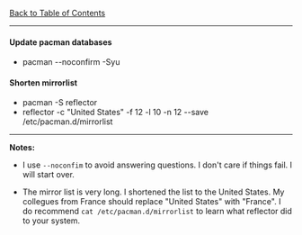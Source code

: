 [Back to Table of Contents](../README.md)
***
#### Update pacman databases
* pacman --noconfirm -Syu

#### Shorten mirrorlist
* pacman -S reflector
* reflector -c "United States" -f 12 -l 10 -n 12 --save /etc/pacman.d/mirrorlist

---
**Notes:**
* I use `--noconfim` to avoid answering questions.  I don't care if things
  fail.  I will start over.

* The mirror list is very long.  I shortened the list to the United States.  My
  collegues from France should replace "United States" with "France".  I do
  recommend `cat /etc/pacman.d/mirrorlist` to learn what reflector did to your
  system.
